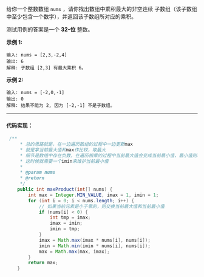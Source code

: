 给你一个整数数组 `nums` ，请你找出数组中乘积最大的非空连续 子数组（该子数组中至少包含一个数字），并返回该子数组所对应的乘积。

测试用例的答案是一个 **32-位** 整数。

**示例 1:**

```
输入: nums = [2,3,-2,4]
输出: 6
解释: 子数组 [2,3] 有最大乘积 6。
```

**示例 2:**

```
输入: nums = [-2,0,-1]
输出: 0
解释: 结果不能为 2, 因为 [-2,-1] 不是子数组。
```
---
#### 代码实现：
```java
 /**
     * 总的思路就是，在一边遍历数组的过程中一边更新max
     * 就是拿当前最大值和max作比较，取最大
     * 细节是数组中存在负数，在遍历相乘的过程中当前最大值会变成当前最小值，最小值则相反
     * 这时候就需要一个imin来维护当前最小值
     * 
     * @param nums
     * @return
     */
    public int maxProduct(int[] nums) {
        int max = Integer.MIN_VALUE, imax = 1, imin = 1;
        for (int i = 0; i < nums.length; i++) {
            // 如果当前元素是小于零的，则交换当前最大值和当前最小值
            if (nums[i] < 0) {
                int tmp = imax;
                imax = imin;
                imin = tmp;
            }
            imax = Math.max(imax * nums[i], nums[i]);
            imin = Math.min(imin * nums[i], nums[i]);
            max = Math.max(max, imax);
        }
        return max;
    }
```

